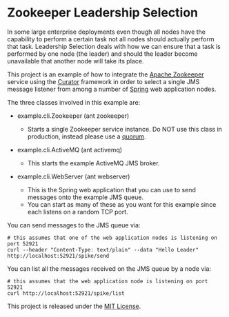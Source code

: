 Zookeeper Leadership Selection
==============================

In some large enterprise deployments even though all nodes have the capability to perform a certain task not all
nodes should actually perform that task. Leadership Selection deals with how we can ensure that a task is performed
by one node (the leader) and should the leader become unavailable that another node will take its place.

This project is an example of how to integrate the [Apache Zookeeper](http://zookeeper.apache.org/) service using
the [Curator](https://github.com/Netflix/curator) framework in order to select a single JMS message listener from
among a number of [Spring](http://www.springsource.com/developer/spring) web application nodes.

The three classes involved in this example are:

* example.cli.Zookeeper (ant zookeeper)
  * Starts a single Zookeeper service instance. Do NOT use this class in production, instead please use a
    [quorum](http://zookeeper.apache.org/doc/trunk/zookeeperStarted.html#sc_RunningReplicatedZooKeeper).

* example.cli.ActiveMQ (ant activemq)
  * This starts the example ActiveMQ JMS broker.

* example.cli.WebServer (ant webserver)
  * This is the Spring web application that you can use to send messages onto the example JMS queue.
  * You can start as many of these as you want for this example since each listens on a random TCP port.

You can send messages to the JMS queue via:

    # this assumes that one of the web application nodes is listening on port 52921
    curl --header "Content-Type: text/plain" --data "Hello Leader" http://localhost:52921/spike/send

You can list all the messages received on the JMS queue by a node via:

    # this assumes that the web application node is listening on port 52921
    curl http://localhost:52921/spike/list

This project is released under the [MIT License](http://www.opensource.org/licenses/mit-license.php).
